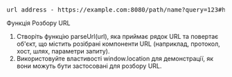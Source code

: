 <pre>url address - https://example.com:8080/path/name?query=123#hash</pre>

Функція Розбору URL

1. Створіть функцію parseUrl(url), яка приймає рядок URL та повертає об'єкт, що містить розібрані компоненти URL (наприклад, протокол, хост, шлях, параметри запиту).
2. Використовуйте властивості window.location для демонстрації, як вони можуть бути застосовані для розбору URL.